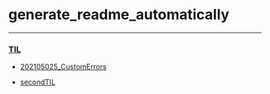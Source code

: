 # 
# generate_readme_automatically

---
### [TIL](./TIL/README.md)
- [202105025_CustomErrors](./TIL/202105025_CustomErrors/README.md)

- [secondTIL](./TIL/secondTIL/README.md)

